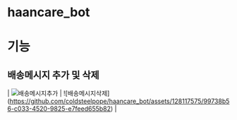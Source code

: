 ﻿# haancare_bot


# 기능
## 배송메시지 추가 및 삭제
| ![배송메시지추가](https://github.com/coldsteelpope/haancare_bot/assets/128117575/88785afb-48cb-41eb-b3b6-e67e2e3750f5) | ![배송메시지삭제] (https://github.com/coldsteelpope/haancare_bot/assets/128117575/99738b56-c033-4520-9825-e7feed655b82) |
